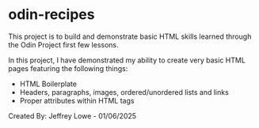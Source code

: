 # odin-recipes

This project is to build and demonstrate basic HTML skills learned through the Odin Project first few lessons.

In this project, I have demonstrated my ability to create very basic HTML pages featuring the following things:
- HTML Boilerplate
- Headers, paragraphs, images, ordered/unordered lists and links
- Proper attributes within HTML tags

Created By: Jeffrey Lowe - 01/06/2025